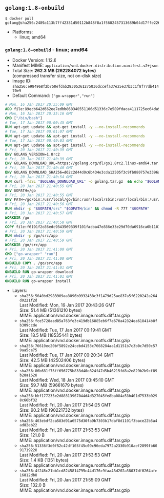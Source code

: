 ## `golang:1.8-onbuild`

```console
$ docker pull golang@sha256:2489a113b7ff42331d50112b848f8a1f5602457313689b04d17ffe226727962b
```

-	Platforms:
	-	linux; amd64

### `golang:1.8-onbuild` - linux; amd64

-	Docker Version: 1.12.6
-	Manifest MIME: `application/vnd.docker.distribution.manifest.v2+json`
-	Total Size: **262.3 MB (262284072 bytes)**  
	(compressed transfer size, not on-disk size)
-	Image ID: `sha256:e984968f2b750efdab28305361275036dccefa37e25e37b3c1f8f77db41470e9`
-	Default Command: `["go-wrapper","run"]`

```dockerfile
# Mon, 16 Jan 2017 20:35:09 GMT
ADD file:89ecb642d662ee7edbb868340551106d51336c7e589fdaca4111725ec64da957 in / 
# Mon, 16 Jan 2017 20:35:16 GMT
CMD ["/bin/bash"]
# Tue, 17 Jan 2017 00:00:45 GMT
RUN apt-get update && apt-get install -y --no-install-recommends 		ca-certificates 		curl 		wget 	&& rm -rf /var/lib/apt/lists/*
# Tue, 17 Jan 2017 00:01:07 GMT
RUN apt-get update && apt-get install -y --no-install-recommends 		bzr 		git 		mercurial 		openssh-client 		subversion 				procps 	&& rm -rf /var/lib/apt/lists/*
# Tue, 17 Jan 2017 00:40:03 GMT
RUN apt-get update && apt-get install -y --no-install-recommends 		g++ 		gcc 		libc6-dev 		make 		pkg-config 	&& rm -rf /var/lib/apt/lists/*
# Fri, 20 Jan 2017 21:40:39 GMT
ENV GOLANG_VERSION=1.8rc2
# Fri, 20 Jan 2017 21:40:39 GMT
ENV GOLANG_DOWNLOAD_URL=https://golang.org/dl/go1.8rc2.linux-amd64.tar.gz
# Fri, 20 Jan 2017 21:40:40 GMT
ENV GOLANG_DOWNLOAD_SHA256=d62c2d44d0c6b434e3cda12505f3c9fb880757e3396af1e9ba861f7b547cc864
# Fri, 20 Jan 2017 21:40:54 GMT
RUN curl -fsSL "$GOLANG_DOWNLOAD_URL" -o golang.tar.gz 	&& echo "$GOLANG_DOWNLOAD_SHA256  golang.tar.gz" | sha256sum -c - 	&& tar -C /usr/local -xzf golang.tar.gz 	&& rm golang.tar.gz
# Fri, 20 Jan 2017 21:40:55 GMT
ENV GOPATH=/go
# Fri, 20 Jan 2017 21:40:55 GMT
ENV PATH=/go/bin:/usr/local/go/bin:/usr/local/sbin:/usr/local/bin:/usr/sbin:/usr/bin:/sbin:/bin
# Fri, 20 Jan 2017 21:40:56 GMT
RUN mkdir -p "$GOPATH/src" "$GOPATH/bin" && chmod -R 777 "$GOPATH"
# Fri, 20 Jan 2017 21:40:57 GMT
WORKDIR /go
# Fri, 20 Jan 2017 21:40:58 GMT
COPY file:f6191f2c86edc9343569339f101facba47e886e33e29d70da6916ca6b1101a53 in /usr/local/bin/ 
# Fri, 20 Jan 2017 21:40:59 GMT
RUN mkdir -p /go/src/app
# Fri, 20 Jan 2017 21:40:59 GMT
WORKDIR /go/src/app
# Fri, 20 Jan 2017 21:41:00 GMT
CMD ["go-wrapper" "run"]
# Fri, 20 Jan 2017 21:41:00 GMT
ONBUILD COPY . /go/src/app
# Fri, 20 Jan 2017 21:41:01 GMT
ONBUILD RUN go-wrapper download
# Fri, 20 Jan 2017 21:41:01 GMT
ONBUILD RUN go-wrapper install
```

-	Layers:
	-	`sha256:5040bd2983909aa8896b9932438c3f1479d25ae837a5f6220242a264d0221f2d`  
		Last Modified: Mon, 16 Jan 2017 20:43:26 GMT  
		Size: 51.4 MB (51361210 bytes)  
		MIME: application/vnd.docker.image.rootfs.diff.tar.gzip
	-	`sha256:fce5728aad85a763fe3c419db16885eb6f7a670a42824ea618414b8fb309ccde`  
		Last Modified: Tue, 17 Jan 2017 00:19:41 GMT  
		Size: 18.5 MB (18535441 bytes)  
		MIME: application/vnd.docker.image.rootfs.diff.tar.gzip
	-	`sha256:76610ec20bf5892e24cebd4153c7668284aa1d1151b7c3b0c7d50c579aa5ce75`  
		Last Modified: Tue, 17 Jan 2017 00:20:34 GMT  
		Size: 42.5 MB (42502406 bytes)  
		MIME: application/vnd.docker.image.rootfs.diff.tar.gzip
	-	`sha256:86b681f75ff656775b833d40e824f47d5b46215fd8a2e829b2b9cf89b28a1628`  
		Last Modified: Wed, 18 Jan 2017 03:45:10 GMT  
		Size: 59.7 MB (59661679 bytes)  
		MIME: application/vnd.docker.image.rootfs.diff.tar.gzip
	-	`sha256:bbf177235e2d88313967044d4d327045fe8ba084a58b401d7533b0298c66bf32`  
		Last Modified: Fri, 20 Jan 2017 21:54:25 GMT  
		Size: 90.2 MB (90221732 bytes)  
		MIME: application/vnd.docker.image.rootfs.diff.tar.gzip
	-	`sha256:403ebdf2ca583d91a6575d30fa9b7303b17daf8d1101f3bace22b5a4ad82eb22`  
		Last Modified: Fri, 20 Jan 2017 21:53:53 GMT  
		Size: 121.0 B  
		MIME: application/vnd.docker.image.rootfs.diff.tar.gzip
	-	`sha256:51336f3d0f52c42df103f45c09c96eda7972a2330b910aef2899fb6091719228`  
		Last Modified: Fri, 20 Jan 2017 21:53:53 GMT  
		Size: 1.4 KB (1351 bytes)  
		MIME: application/vnd.docker.image.rootfs.diff.tar.gzip
	-	`sha256:4f246c21bb1cd8245814795c44d176c9faa43d202a38037df0264afe16812db8`  
		Last Modified: Fri, 20 Jan 2017 21:55:09 GMT  
		Size: 132.0 B  
		MIME: application/vnd.docker.image.rootfs.diff.tar.gzip

